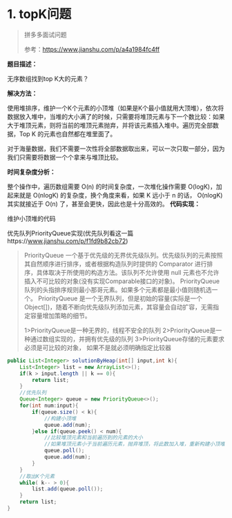 # 1. topK问题

> 拼多多面试问题
>
> 参考：https://www.jianshu.com/p/a4a1984fc4ff

**题目描述：**

无序数组找到top K大的元素？

**解决方法：**

使用堆排序，维护一个K个元素的小顶堆（如果是K个最小值就用大顶堆），依次将数据放入堆中，当堆的大小满了的时候，只需要将堆顶元素与下一个数比较：如果大于堆顶元素，则将当前的堆顶元素抛弃，并将该元素插入堆中。遍历完全部数据，Top K 的元素也自然都在堆里面了。

对于海量数据，我们不需要一次性将全部数据取出来，可以一次只取一部分，因为我们只需要将数据一个个拿来与堆顶比较。

**时间复杂度分析：**

整个操作中，遍历数组需要 O(n) 的时间复杂度，一次堆化操作需要 O(logK)，加起来就是 O(nlogK) 的复杂度，换个角度来看，如果 K 远小于 n 的话， O(nlogK) 其实就接近于 O(n) 了，甚至会更快，因此也是十分高效的。
**代码实现：**

维护小顶堆的代码

优先队列PriorityQueue实现(优先队列看这一篇https://www.jianshu.com/p/f1fd9b82cb72)

>PriorityQueue 一个基于优先级的无界优先级队列。优先级队列的元素按照其自然顺序进行排序，或者根据构造队列时提供的 Comparator 进行排序，具体取决于所使用的构造方法。该队列不允许使用 null 元素也不允许插入不可比较的对象(没有实现Comparable接口的对象)。
>PriorityQueue 队列的头指排序规则最小那哥元素。如果多个元素都是最小值则随机选一个。
>PriorityQueue 是一个无界队列，但是初始的容量(实际是一个Object[])，随着不断向优先级队列添加元素，其容量会自动扩容，无需指定容量增加策略的细节。
>
>1>PriorityQueue是一种无界的，线程不安全的队列
>2>PriorityQueue是一种通过数组实现的，并拥有优先级的队列
>3>PriorityQueue存储的元素要求必须是可比较的对象， 如果不是就必须明确指定比较器

~~~Java
public List<Integer> solutionByHeap(int[] input,int k){
    List<Integer> list = new ArrayList<>();
    if(k > input.length || k == 0){
        return list;
    }
    //优先队列
    Queue<Integer> queue = new PriorityQueue<>();
    for(int num:input){
        if(queue.size() < k){
            //构建小顶堆
            queue.add(num);
        }else if(queue.peek() < num){
            //比较堆顶元素和当前遍历到的元素的大小
            //如果堆顶元素小于当前遍历元素，抛弃堆顶，将此数加入堆，重新构建小顶堆，这样到最后堆里就是全部的K个最大值
            queue.poll();
            queue.add(num);
        }
    }
    //取出K个元素
    while( k-- > 0){
        list.add(queue.poll());
    }
    return list;
}
~~~

